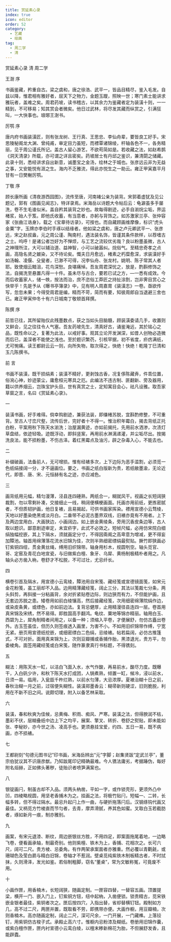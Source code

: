 ```yaml
---
title: 赏延素心录
index: true
icon: editor
order: 52
category:
  - 艺藏
  - 绘画
tag:
  - 周二学
  - 清
---
```


赏延素心录 清 周二学  

王澍 序  

书画鉴藏，矜重自古。梁之虞和，唐之徐浩、武平一，皆品目精尽，鉴入毛发。自兹以降，惟君相有雅好者，屈天下之物力，金题玉躞，照映一世；寒门素士能讲求雅玩者，盖难之矣。周君药坡，读书稽古，以其余力为鉴藏者定为装潢十则，一一精到，不可移易；知其赏会者微矣。他日过武林，将尽发其藏而纵赏之，引满狂叫，一大快事也。琅琊王澍书。  

厉鹗 序  

唐内府书画装潢匠，则有张龙树、王行真、王思忠、李仙舟辈，要皆良工好手。宋思陵秘阁龙大渊、曾纯甫，审定目力虽短，而褾覃诸锦绫，杆轴各色不一，各务精丽，见于周公谨氏所记。盖古人留心游艺，不欲苟简如是。若收藏之法，如赵希鹊《洞天清录》所载，亦可谓之详且密矣。药坡居士有丹邱之鉴识，兼清閟之储藏。此录十则，悉经讲求自出新意，诚墨宝之金汤，绘林之于城也。张彦远云非为无益之事，又安能悦有涯之生。海内不乏雅流，得此亦悦生之一助云。雍正甲寅嘉平月甘有一日樊榭厉鹗。  

丁敬 序  

顾长康所画《清夜游西园图》，流传至唐，河南褚公亲为装背。宋郭着虚犹及见公题记，郭有《图画见闻志》，特详录焉。米海岳以诗题大令帖后云：龟澼虽多手屡洗，卷不生毛谁似米。盖自矜其装背之妙也。故每得剧迹，必手自湔烷尘垢，界运楮浆，始人于笈。即他氏收蓄，有当意者，亦躬与背饰之。如苏激家兰亭、张仲容家《张曲江诰身》，载之《宝章待访录》，可按也。而自藏顾画维摩像，标识“虎头金粟”字，玉牌亦李伯时手琢以结缘者。他如梁之虞和，唐之卢元卿武平一、张彦远，宋之赵叔盎，元之周公谨、陶南村，遇法装名饰，皆谨其条件款样，以荐嗜古之士。呜呼！是诸公者岂好为不惮烦，与工艺之流较优劣哉？良以粉墨虽微，古人之神理所注，大可以辅治道、益神智，小可以破嚣纠。烷俗气。至精忠奇孝之点画，高隐名贤之皴染，又不待论矣。慨夫日月愈远，楮素之朽糜愈深，求装潢好手如汤翰、凌偃、殳叟者，已渺不可得，况李仙舟、张龙村。姚明、陈子常其人者耶。致使烟云黯沮，花鸟深愁。良堪痛悼。吾友周君深忧之，放是，酌斟修饰之法，自揭洗至悬置凡得一十件。虽未尽与古合，要若已试之方，—一悉有成效。今而后收蓄家人，储一帙，按法而治，庶不恣俗工莽匠之持扯涂割，岂非霁目赏心之快举乎！先是予从《曝书亭簿录》中，见有明人周嘉胄《装潢志》一卷。亟欲传写，忽忽未果；今得受周君是编，精而不苛，简而有要，知彼周郎自当退避三舍也已。雍正甲寅仲冬十有六日城南丁敬顿首拜撰。  

陈撰 序  

前哲已往，其所留贻仅此残墨数点，获之当如头目脑髓，顾装潢委请几手，收置则又鲜会，见之往往令人气塞。吾友药坡先生，清真好古，诵鉴淹远，其於铭心之品，既性命以之，复著为此法，以戒好事。观其立论开发渊深，如昔人创物必造微而后已，盖深者不能使之浅也。至於题识繁芿，引核罕据，初不省度，疥疠满纸，尤可惋痛。读王都尉云云一则，向所失物，取次得之，快绝！快绝！乾隆丁巳清和玉几陈撰书。  

前 言  

书画不装潢，既干损绢素；装潢不精好，更剥蚀古香，况复侈陈藏弆，件乖位置，俗涴心神，妙迹蒙尘，庸愈桓元寒具之厄。此编法不违古制、匪翻新、旁及器用，籍以供养烟云，岂珠宝护头目。世有真赏之士，定知寓目会心，祛凡设雅。取吾家草窗之言，名曰《赏延素心录》。  

一  

装潢书画，好手难得。倘幸购剧迹，兼获法装，即缣楮苏脱，宜斟酌修整，不可重背。至古人寸峦尺壑，流传后世，完好者十不得一。惟治积年霉白，揭去背纸正托白粉，平案用秋下陈天水湔洗；治屋漏黄迹，亦如前揭托，先用前水洒渗，次渍灯草盘结，依迹轻吸。迹既浮动，即斜竖案，再用前水淋漓递灌，并尘垢尽出。按揭洗良法，能不损粉墨，不伤古泽。着红黑霉点及油污，辟之杂毒入心，不能去也。  

二  

补缀破画，法备前人，无可增损。惟有经裱多次，上下边际为恶手滥割，必须觅一色纸绢接阔一分，才不逼画位。要之，书画之纸白版新为贵，若纸敝墨渝，无论近代，即晋、唐、宋、元恒赫有名之迹，亦应减色。  

三  

画背纸用元幅，精匀漫薄，泾县连四硾熟，两纸合一，糊就风干。视画之长短阔狭裁割，勿以零剩补凑，交接细止一线，稍阔便横梗画面。托画亦用前纸，更拣密腻者，不但质韧护画，他日复裱，且易揭起，可供书画家挥染。褾用宣德小云骛绫，天地以好墨染绝黑或淡月白。二垂带不必泥古墨界双线，旧裱亦竟有不用者。上下及两边宜用白，大画狭边，小画阔边。如上嵌金黄绫条，旁用沉香皮条边等，古人取以题识。鄙意剧迹审定，未宜疥字，此式不必效之。短帧尺幅，必用仿宋院白细绢独幅挖嵌，其上下隔水，须就画定分寸，不得因斋阁之高卑意为增减，更不得妄加贉池。轴首用绵薄落花流水旧锦为佳，次则半熟细密缥绢最熨贴。撅竹即狭画必钉紫铜四纽，贯金黄丝绳，缚用旧织锦带。轴身用杉木，规圆刳空。轴头觅官、哥、定窑及青花白地宣瓷，与旧做紫白檀、象牙、乌犀、黄杨制极精朴者用之。凡轴头必方凿入枘，卷舒才不松脱，不可过壮，尤忌纤长。  

四  

横卷引首及隔水，用宣德小云鸾绫，贉池用自宋笺、藏经笺或宣德镜面笺，如宋元金花粉笺，虽工丽却不入品。边用精薄藏经笺，阔止三分，其法以笺裁七分条，两头斜剪，再斜接一分粘画背，余对折紧贴卷边际，则边狭而有力，不但能护画，且无套边苏脱之患。矮卷用如前白绫镶高，然后接藏经笺，次用细密绵薄院绢作边，或染皮条黄，或缥色，亦如前边法。复背忌健厚，止用精漫径县连四一层。卷首用真宋锦及宋绣，然不易得。即胜国高手翻鸿。龟纹、粟地等锦亦精丽。轴用白玉、西碧为上，犀角制精者间用之，以备一种；须缩入平卷，才便展舒，勿仿古矗出卷外。古玉签虽佳，但历久则签痕透入画里，为害不小。不如用旧织锦带作缚，宁宽无紧。册页用宣德纸挖嵌，或细密缥白二色绢，忌绫裱。帖若扁阔，必仿古推篷式，不可对折。面用真来锦为上，次则豆瓣捕或香捕作胎，黑漆退光，贵方平，勿委棱角。面签用藏经笺或白宋笺，随作篆隶真行书标题，不得镌刻。  

五  

糊法：用陈天水一缸，以洁白飞面入水，水气作酸，再易前水，酸尽力度。既曝干，入白矾少许，和秋下陈天水打成团，人锅煮熟，倾置一缸，候冷，浸以前水，日须一易。临用，入瓮瓿千杵烂熟，以前水匀薄，大忌浓厚。夏裱治糊十日之前，春秋治糊一月之前，过宿便失糊性。装潢郑墨香云：糊帚新则硬涩，旧则脆脱，利用在不新不旧之间。说颇切理，附入以备艺林采取。  

六  

装潢，春和秋爽为佳候，忌黄梅、积雨、痴风、严寒。装潢之法，但得腴润不枯，墨彩不伏，层糊叠纸中边上下之均平，展案、擎叉、转折、卷舒之熨贴，即未能如张、李秘妙，亦今世之汤、凌高手也。更须悬挂宝爱，约四、五日一易，既不病画，亦不损裱。  

七  

王都尉刻“句德元图书记”印书画，米海岳辨出“元”字脚；赵集贤跋“定武兰亭”，董宗伯犹议其不识唐彦猷。乃知跋尾印记精确最难。今人镌法庸劣，考据踳伪，每好附名烜赫，正如佛头著秽，徒贻识者喷笋满案也。  

八  

银锭画闩，制虽古却不入品。须两头枘凿，平如一字，或作锁壳形，更须外凸中凹，四棱略规圆，用坚老香捕木为之。挂画之法，将极竹贴闩，短幅一、二转，长幅多转，但不得过隔水。最忌升起闩上作一曲，与硬折拖落闩后。汉钢绦钩代画又最佳。又柄觅方竹棱直而节匀者，去青，摩弄滑腻，养其色如蜜。叉取白玉若截肪者，琢如新月一痕，制亦雅别。  

九  

画案，有宋元退漆、断纹，周边嵌银丝方胜，不用四足，即案面拖尾着地，一边略飞卷，便看画承轴，制最奇别。他则紫檀、铁木为上，香捕、花相次之。长可六尺，阔可二尺。贵方棱、忌委角。有作两架承案面者亦雅重。然必覆以青氍毹，或珊瑚色及莹白罽与精白旧锦，卷轴才不惹润。壁桌觅纯紫铁木制板精古者，不时拭抹，久则滑泽，发光如鉴。若俗制粗脚，窃名“董桌”，常为文敏称冤，可竟废不用。  

十  

小画作匣，用香楠木，长短阔狭，随画定制。一匣容四替，一替容五画。顶置提梁，横开一门、嵌入门上，钉紫铜方钮，纽中起枘，入凿便锁。锁贵精古，觅宋铁嵌金银者最佳，紫铜者次之。匣后按四穴，入指出替，省却替横钉钮。殿制如方几，高不过二尺，两匣并置，既取看不劳，即携带亦便。大画作橱，用豆瓣楠，次则香楠木。高亦随画定制，阔止二尺，深可尺余，一门开展，一门藏榫。上落铰钉，用紫铜仿古梭子式。承殿止高六寸。惟橱内忌粉漆及糊纸。卷册用旧锦作囊，或紫白檀作匣，匣内衬宣德小云鸾白绫，以檀末糁新棉花为胎，不但展舒发香，且能辟蠹。  
